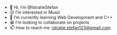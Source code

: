 - 👋 Hi, I’m @IstratieStefan
- 😲 I’m interested in Music
- 🏫 I’m currently learning Web Development and C++
- 😁 I’m looking to collaborate on projects
- 📫 How to reach me :istratie.stefan123@gmail.com
